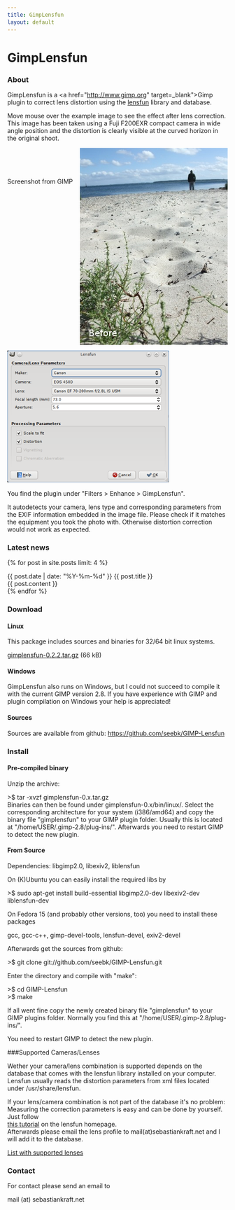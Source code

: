 ```yaml
---
title: GimpLensfun
layout: default
---
```


# GimpLensfun

### About
GimpLensfun is a <a href="http://www.gimp.org" target=_blank">Gimp</a> plugin to correct lens distortion
using the <a href="http://lensfun.berlios.de/" target="_blank">lensfun</a> library and database. 

Move mouse over the example image to see the effect after lens correction.  
This image has been taken using a Fuji F200EXR compact camera in wide
angle position and the distortion is clearly visible at the curved
horizon in the original shoot.

<a style="float: right; padding-left: 15px;" onmouseover="document.testimg.src='DSCF0142_lensfun.JPG'" onmouseout="document.testimg.src='DSCF0142.JPG'" href=""><img name="testimg" src="DSCF0142.JPG" /></a>

<br />
<br />
<br />
<br />
Screenshot from GIMP<br />
<img style="padding-top:10px;width:370px" alt="" src="gimplensfun.png" /><br style="clear: both;" />

You find the plugin under "Filters > Enhance > GimpLensfun".

It autodetects your camera, lens type and corresponding parameters from the EXIF information embedded in the image file. Please check if it matches the equipment you took the photo with. Otherwise distortion correction would not work as expected.


### Latest news

{% for post in site.posts limit: 4 %}
<div class="news-title">{{ post.date | date: "%Y-%m-%d" }} {{ post.title }}</div>
<div class="news">{{ post.content }}</div>
{% endfor %}


### Download

#### Linux ####

This package includes sources and binaries for 32/64 bit linux systems.

<a href="http://dl.bintray.com/content/seebk/GIMP-Lensfun/gimplensfun-0.2.2.tar.gz?direct">gimplensfun-0.2.2.tar.gz</a> (66 kB)


#### Windows ####

GimpLensfun also runs on Windows, but I could not succeed to compile it with the current GIMP version 2.8. If you have experience with GIMP and plugin compilation on Windows your help is appreciated! 


#### Sources ####

Sources are available from github:
<a target="_blank" href="https://github.com/seebk/GIMP-Lensfun">https://github.com/seebk/GIMP-Lensfun</a>

### Install

#### Pre-compiled binary

Unzip the archive:
<div class="code">&gt;$ tar -xvzf gimplensfun-0.x.tar.gz</div>
Binaries can then be found under gimplensfun-0.x/bin/linux/. 
Select the corresponding architecture for your system (i386/amd64) and copy
the binary file "gimplensfun" to your GIMP plugin folder.
Usually this is located at "/home/USER/.gimp-2.8/plug-ins/".
Afterwards you need to restart GIMP to detect the new plugin.

#### From Source

Dependencies: libgimp2.0, libexiv2, liblensfun

On (K)Ubuntu you can easily install the required libs by
<div class="code">&gt;$ sudo apt-get install build-essential libgimp2.0-dev libexiv2-dev liblensfun-dev</div>


On Fedora 15 (and probably other versions, too) you need to install these packages
<div class="code">gcc, gcc-c++, gimp-devel-tools, lensfun-devel, exiv2-devel</div>


Afterwards get the sources from github:
<div class="code">&gt;$ git clone git://github.com/seebk/GIMP-Lensfun.git</div>


Enter the directory and compile with "make":
<div class="code">
    &gt;$ cd GIMP-Lensfun<br />
    &gt;$ make
</div>

If all went fine copy the newly created binary file "gimplensfun" to your GIMP
plugins folder. Normally you find this at "/home/USER/.gimp-2.8/plug-ins/".

You need to restart GIMP to detect the new plugin.


###Supported Cameras/Lenses

Wether your camera/lens combination is supported depends on
the database that comes with the lensfun library installed on your
computer. Lensfun usually reads the distortion parameters from xml
files located under /usr/share/lensfun.

If your lens/camera combination is not part of the database it's no
problem: Measuring the correction parameters is easy and can be
done by yourself. Just follow  
<a href="http://lensfun.berlios.de/lens-calibration/lens-calibration.html" target="_blank">this tutorial</a> 
on the lensfun
homepage. <br />
Afterwards please email the lens profile to mail(at)sebastiankraft.net and I will add it to the database.<br />

<a href="lenslist.html" target="_blank">List with supported lenses</a><br />

### Contact
For contact please send an email to

mail (at) sebastiankraft.net

